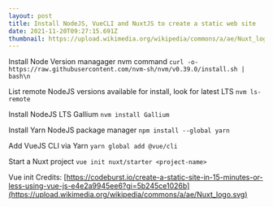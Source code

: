 ```yaml
---
layout: post
title: Install NodeJS, VueCLI and NuxtJS to create a static web site
date: 2021-11-20T09:27:15.691Z
thumbnail: https://upload.wikimedia.org/wikipedia/commons/a/ae/Nuxt_logo.svg
---
```

Install Node Version managager nvm command
`curl -o- https://raw.githubusercontent.com/nvm-sh/nvm/v0.39.0/install.sh | bash\n`

List remote NodeJS versions available for install, look for latest LTS
`nvm ls-remote`

Install NodeJS LTS Gallium
`nvm install Gallium`

Install Yarn NodeJS package manager
`npm install --global yarn`

Add VueJS CLI via Yarn
`yarn global add @vue/cli`

Start a Nuxt project
`vue init nuxt/starter <project-name>`

Vue init Credits: 
[https://codeburst.io/create-a-static-site-in-15-minutes-or-less-using-vue-js-e4e2a9945ee6?gi=5b245ce1026b](https://upload.wikimedia.org/wikipedia/commons/a/ae/Nuxt_logo.svg)